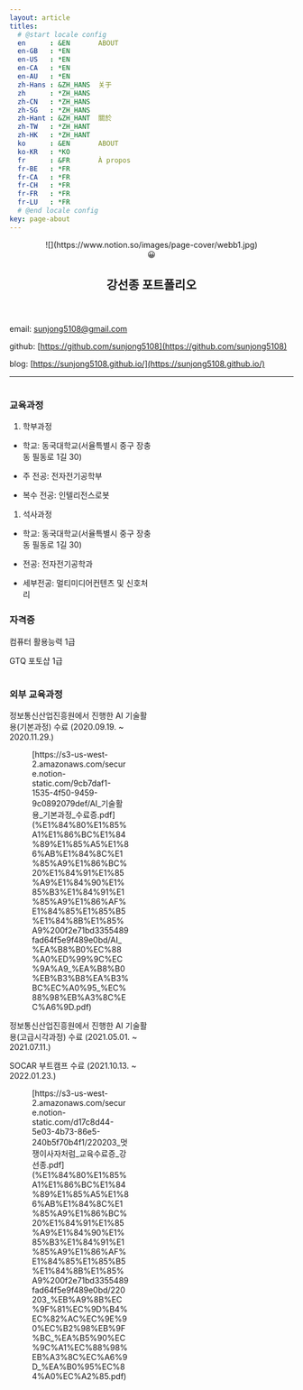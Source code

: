 ```yaml
---
layout: article
titles:
  # @start locale config
  en      : &EN       ABOUT
  en-GB   : *EN
  en-US   : *EN
  en-CA   : *EN
  en-AU   : *EN
  zh-Hans : &ZH_HANS  关于
  zh      : *ZH_HANS
  zh-CN   : *ZH_HANS
  zh-SG   : *ZH_HANS
  zh-Hant : &ZH_HANT  關於
  zh-TW   : *ZH_HANT
  zh-HK   : *ZH_HANT
  ko      : &EN       ABOUT
  ko-KR   : *KO
  fr      : &FR       À propos
  fr-BE   : *FR
  fr-CA   : *FR
  fr-CH   : *FR
  fr-FR   : *FR
  fr-LU   : *FR
  # @end locale config
key: page-about
---
```


<article id="0f2e71bd-3355-489f-ad64-f5e9f489e0bd" class="page sans">

<header>![](https://www.notion.so/images/page-cover/webb1.jpg)

<div class="page-header-icon page-header-icon-with-cover"><span class="icon">😀</span></div>

# 강선종 포트폴리오

</header>

<div class="page-body">

email: sunjong5108@gmail.com

github: [https://github.com/sunjong5108](https://github.com/sunjong5108)

blog: [https://sunjong5108.github.io/](https://sunjong5108.github.io/)

* * *

<div id="46fd9b1c-e1fe-4413-a300-073197e836e6" class="column-list">

<div id="74976412-0d09-43bc-8ee4-e84a0b4577d1" style="width:50%" class="column">

### 교육과정

1.  학부과정

*   학교: 동국대학교(서율특별시 중구 장충동 필동로 1길 30)

*   주 전공: 전자전기공학부

*   복수 전공: 인텔리전스로봇

1.  석사과정

*   학교: 동국대학교(서율특별시 중구 장충동 필동로 1길 30)

*   전공: 전자전기공학과

*   세부전공: 멀티미디어컨텐츠 및 신호처리

### 자격증

컴퓨터 활용능력 1급

GTQ 포토샵 1급

</div>

<div id="fc270c44-1f7b-493a-b6bb-fe5d6f49d45b" style="width:50%" class="column">

### 외부 교육과정

정보통신산업진흥원에서 진행한 AI 기술활용(기본과정) 수료 (2020.09.19\. ~ 2020.11.29.)

<figure id="6cf05149-9a59-4fa0-82f6-b2a548942e79">

<div class="source">[https://s3-us-west-2.amazonaws.com/secure.notion-static.com/9cb7daf1-1535-4f50-9459-9c0892079def/AI_기술활용_기본과정_수료증.pdf](%E1%84%80%E1%85%A1%E1%86%BC%E1%84%89%E1%85%A5%E1%86%AB%E1%84%8C%E1%85%A9%E1%86%BC%20%E1%84%91%E1%85%A9%E1%84%90%E1%85%B3%E1%84%91%E1%85%A9%E1%86%AF%E1%84%85%E1%85%B5%E1%84%8B%E1%85%A9%200f2e71bd3355489fad64f5e9f489e0bd/AI_%EA%B8%B0%EC%88%A0%ED%99%9C%EC%9A%A9_%EA%B8%B0%EB%B3%B8%EA%B3%BC%EC%A0%95_%EC%88%98%EB%A3%8C%EC%A6%9D.pdf)</div>

</figure>

정보통신산업진흥원에서 진행한 AI 기술활용(고급시각과정) 수료 (2021.05.01\. ~ 2021.07.11.)

SOCAR 부트캠프 수료 (2021.10.13\. ~ 2022.01.23.)

<figure id="daa9b79a-51a3-4a6e-9d85-6fd9e2813fc0">

<div class="source">[https://s3-us-west-2.amazonaws.com/secure.notion-static.com/d17c8d44-5e03-4b73-86e5-240b5f70b4f1/220203_멋쟁이사자처럼_교육수료증_강선종.pdf](%E1%84%80%E1%85%A1%E1%86%BC%E1%84%89%E1%85%A5%E1%86%AB%E1%84%8C%E1%85%A9%E1%86%BC%20%E1%84%91%E1%85%A9%E1%84%90%E1%85%B3%E1%84%91%E1%85%A9%E1%86%AF%E1%84%85%E1%85%B5%E1%84%8B%E1%85%A9%200f2e71bd3355489fad64f5e9f489e0bd/220203_%EB%A9%8B%EC%9F%81%EC%9D%B4%EC%82%AC%EC%9E%90%EC%B2%98%EB%9F%BC_%EA%B5%90%EC%9C%A1%EC%88%98%EB%A3%8C%EC%A6%9D_%EA%B0%95%EC%84%A0%EC%A2%85.pdf)</div>

</figure>

</div>

</div>

</div>

</article>

